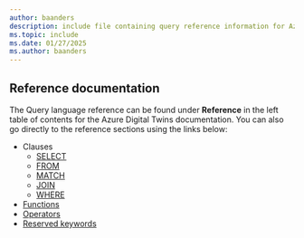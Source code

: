 ```yaml
---
author: baanders
description: include file containing query reference information for Azure Digital Twins
ms.topic: include
ms.date: 01/27/2025
ms.author: baanders
---
```


## Reference documentation

The Query language reference can be found under **Reference** in the left table of contents for the Azure Digital Twins documentation. You can also go directly to the reference sections using the links below:
* Clauses
    * [SELECT](../articles/digital-twins/reference-query-clause-select.md)
    * [FROM](../articles/digital-twins/reference-query-clause-from.md)
    * [MATCH](../articles/digital-twins/reference-query-clause-match.md)
    * [JOIN](../articles/digital-twins/reference-query-clause-join.md)
    * [WHERE](../articles/digital-twins/reference-query-clause-where.md)
* [Functions](../articles/digital-twins/reference-query-functions.md)
* [Operators](../articles/digital-twins/reference-query-operators.md)
* [Reserved keywords](../articles/digital-twins/reference-query-reserved.md)